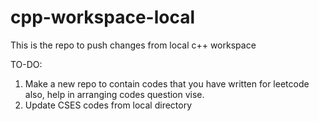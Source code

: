 # cpp-workspace-local
This is the repo to push changes from local c++ workspace

TO-DO:
1. Make a new repo to contain codes that you have written for leetcode also, help in arranging codes question vise.
2. Update CSES codes from local directory
